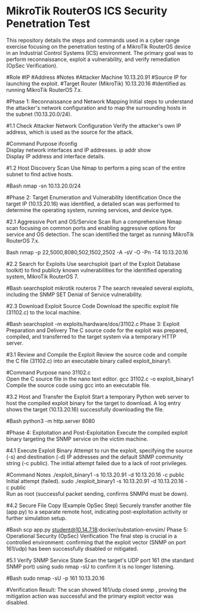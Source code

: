 # MikroTik RouterOS ICS Security Penetration Test

This repository details the steps and commands used in a cyber range exercise focusing on the penetration testing of a MikroTik RouterOS device in an Industrial Control Systems (ICS) environment. The primary goal was to perform reconnaissance, exploit a vulnerability, and verify remediation (OpSec Verification).

#Role	#IP #Address	#Notes
#Attacker Machine	10.13.20.91	
#Source IP for launching the exploit.
#Target Router (MikroTik)	10.13.20.16	
#Identified as running MikroTik RouterOS 7.x.


#Phase 1: Reconnaissance and Network Mapping
Initial steps to understand the attacker's network configuration and to map the surrounding hosts in the subnet (10.13.20.0/24).

#1.1 Check Attacker Network Configuration
Verify the attacker's own IP address, which is used as the source for the attack.

#Command	Purpose
ifconfig	
Display network interfaces and IP addresses.
ip addr show	
Display IP address and interface details.

#1.2 Host Discovery Scan
Use Nmap to perform a ping scan of the entire subnet to find active hosts.

#Bash
nmap -sn 10.13.20.0/24

#Phase 2: Target Enumeration and Vulnerability Identification
Once the target IP (10.13.20.16) was identified, a detailed scan was performed to determine the operating system, running services, and device type.

#2.1 Aggressive Port and OS/Service Scan
Run a comprehensive Nmap scan focusing on common ports and enabling aggressive options for service and OS detection. The scan identified the target as running MikroTik RouterOS 7.x.

Bash
nmap -p 22,5000,8080,502,1502,2502 -A -sV -O -Pn -T4 10.13.20.16

#2.2 Search for Exploits
Use searchsploit (part of the Exploit Database toolkit) to find publicly known vulnerabilities for the identified operating system, MikroTik RouterOS 7.

#Bash
searchsploit mikrotik routeros 7
The search revealed several exploits, including the SNMP SET Denial of Service vulnerability.

#2.3 Download Exploit Source Code
Download the specific exploit file (31102.c) to the local machine.

#Bash
searchsploit -m exploits/hardware/dos/31102.c
Phase 3: Exploit Preparation and Delivery
The C source code for the exploit was prepared, compiled, and transferred to the target system via a temporary HTTP server.

#3.1 Review and Compile the Exploit
Review the source code and compile the C file (31102.c) into an executable binary called exploit_binary1.

#Command	Purpose
nano 31102.c	
Open the C source file in the nano text editor.
gcc 31102.c -o exploit_binary1	
Compile the source code using gcc into an executable file.

#3.2 Host and Transfer the Exploit
Start a temporary Python web server to host the compiled exploit binary for the target to download. A log entry shows the target (10.13.20.16) successfully downloading the file.

#Bash
python3 -m http.server 8080

#Phase 4: Exploitation and Post-Exploitation
Execute the compiled exploit binary targeting the SNMP service on the victim machine.

#4.1 Execute Exploit Binary
Attempt to run the exploit, specifying the source (-s) and destination (-d) IP addresses and the default SNMP community string (-c public). The initial attempt failed due to a lack of root privileges.

#Command	Notes
./exploit_binary1 -s 10.13.20.91 -d 10.13.20.16 -c public	
Initial attempt (failed).
sudo ./exploit_binary1 -s 10.13.20.91 -d 10.13.20.16 -c public	
Run as root (successful packet sending, confirms SNMPd must be down).

#4.2 Secure File Copy (Example OpSec Step)
Securely transfer another file (app.py) to a separate remote host, indicating post-exploitation activity or further simulation setup.

#Bash
scp app.py student@10.14.7.18:docker/substation-envsim/
Phase 5: Operational Security (OpSec) Verification
The final step is crucial in a controlled environment: confirming that the exploit vector (SNMP on port 161/udp) has been successfully disabled or mitigated.

#5.1 Verify SNMP Service State
Scan the target's UDP port 161 (the standard SNMP port) using sudo nmap -sU to confirm it is no longer listening.

#Bash
sudo nmap -sU -p 161 10.13.20.16

#Verification Result: The scan showed 161/udp closed snmp , proving the mitigation action was successful and the primary exploit vector was disabled.
